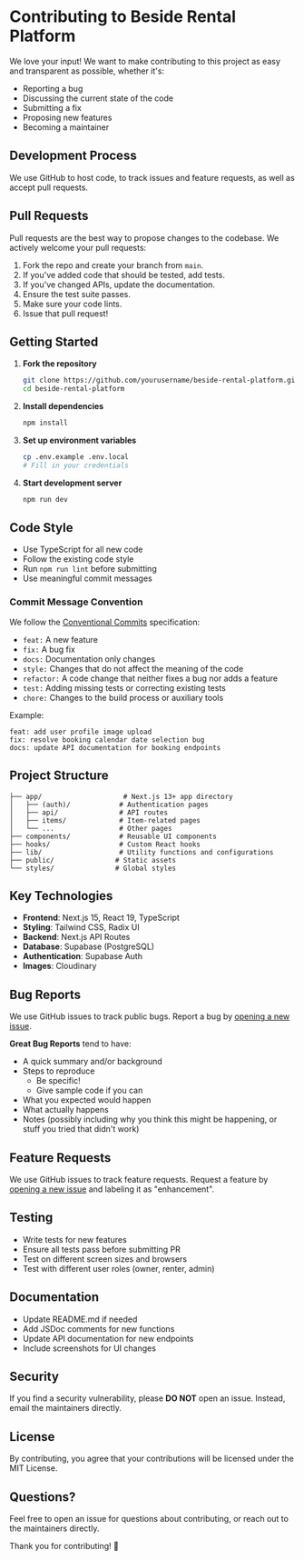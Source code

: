 # Contributing to Beside Rental Platform

We love your input! We want to make contributing to this project as easy and transparent as possible, whether it's:

- Reporting a bug
- Discussing the current state of the code
- Submitting a fix
- Proposing new features
- Becoming a maintainer

## Development Process

We use GitHub to host code, to track issues and feature requests, as well as accept pull requests.

## Pull Requests

Pull requests are the best way to propose changes to the codebase. We actively welcome your pull requests:

1. Fork the repo and create your branch from `main`.
2. If you've added code that should be tested, add tests.
3. If you've changed APIs, update the documentation.
4. Ensure the test suite passes.
5. Make sure your code lints.
6. Issue that pull request!

## Getting Started

1. **Fork the repository**
   ```bash
   git clone https://github.com/yourusername/beside-rental-platform.git
   cd beside-rental-platform
   ```

2. **Install dependencies**
   ```bash
   npm install
   ```

3. **Set up environment variables**
   ```bash
   cp .env.example .env.local
   # Fill in your credentials
   ```

4. **Start development server**
   ```bash
   npm run dev
   ```

## Code Style

* Use TypeScript for all new code
* Follow the existing code style
* Run `npm run lint` before submitting
* Use meaningful commit messages

### Commit Message Convention

We follow the [Conventional Commits](https://conventionalcommits.org/) specification:

- `feat:` A new feature
- `fix:` A bug fix
- `docs:` Documentation only changes
- `style:` Changes that do not affect the meaning of the code
- `refactor:` A code change that neither fixes a bug nor adds a feature
- `test:` Adding missing tests or correcting existing tests
- `chore:` Changes to the build process or auxiliary tools

Example:
```
feat: add user profile image upload
fix: resolve booking calendar date selection bug
docs: update API documentation for booking endpoints
```

## Project Structure

```
├── app/                    # Next.js 13+ app directory
│   ├── (auth)/            # Authentication pages
│   ├── api/               # API routes
│   ├── items/             # Item-related pages
│   └── ...                # Other pages
├── components/            # Reusable UI components
├── hooks/                 # Custom React hooks
├── lib/                   # Utility functions and configurations
├── public/               # Static assets
└── styles/               # Global styles
```

## Key Technologies

- **Frontend**: Next.js 15, React 19, TypeScript
- **Styling**: Tailwind CSS, Radix UI
- **Backend**: Next.js API Routes
- **Database**: Supabase (PostgreSQL)
- **Authentication**: Supabase Auth
- **Images**: Cloudinary

## Bug Reports

We use GitHub issues to track public bugs. Report a bug by [opening a new issue](https://github.com/yourusername/beside-rental-platform/issues).

**Great Bug Reports** tend to have:

- A quick summary and/or background
- Steps to reproduce
  - Be specific!
  - Give sample code if you can
- What you expected would happen
- What actually happens
- Notes (possibly including why you think this might be happening, or stuff you tried that didn't work)

## Feature Requests

We use GitHub issues to track feature requests. Request a feature by [opening a new issue](https://github.com/yourusername/beside-rental-platform/issues) and labeling it as "enhancement".

## Testing

- Write tests for new features
- Ensure all tests pass before submitting PR
- Test on different screen sizes and browsers
- Test with different user roles (owner, renter, admin)

## Documentation

- Update README.md if needed
- Add JSDoc comments for new functions
- Update API documentation for new endpoints
- Include screenshots for UI changes

## Security

If you find a security vulnerability, please **DO NOT** open an issue. Instead, email the maintainers directly.

## License

By contributing, you agree that your contributions will be licensed under the MIT License.

## Questions?

Feel free to open an issue for questions about contributing, or reach out to the maintainers directly.

Thank you for contributing! 🎉
